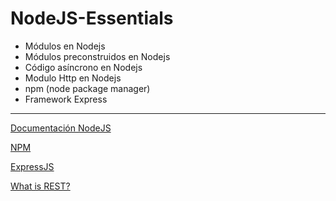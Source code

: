 # NodeJS-Essentials

- Módulos en Nodejs
- Módulos preconstruidos en Nodejs
- Código asíncrono en Nodejs
- Modulo Http en Nodejs
- npm (node package manager)
- Framework Express

---

[Documentación NodeJS](https://nodejs.org/es/docs/)

[NPM](https://www.npmjs.com/)

[ExpressJS](https://expressjs.com/es/)

[What is REST?](https://www.codecademy.com/paths/web-development/tracks/javascript-back-end-development/modules/learn-express-create-a-server/articles/what-is-rest)